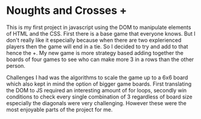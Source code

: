 # Noughts and Crosses +
This is my first project in javascript using the DOM to manipulate elements of HTML and the CSS. 
First there is a base game that everyone knows.
But I don't really like it especially because when there are two explerienced players then the game will end in a tie.
So I decided to try and add to that hence the +.
My new game is more strategy based adding together the boards of four games to see who can make more 3 in a rows than the other person.

Challenges I had was the algorithms to scale the game up to a 6x6 board which also kept in mind the option of bigger game boards. First translating the DOM to JS required an interesting amount of for loops, secondly win conditions to check every single combination of 3 regardless of board size especially the diagonals were very challenging. However these were the most enjoyable parts of the project for me.
